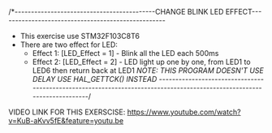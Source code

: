 /*-------------------------------------------CHANGE BLINK LED EFFECT---------------------------------------------------
- This exercise use STM32F103C8T6
- There are two effect for LED:
  + Effect 1: [LED_Effect = 1] - Blink all the LED each 500ms
  + Effect 2: [LED_Effect = 2] - LED light up one by one, from LED1 to LED6 then return back at LED1
  *NOTE: THIS PROGRAM DOESN'T USE DELAY
         USE HAL_GETTCK() INSTEAD
-----------------------------------------------------------------------------------------------------------------------*/

VIDEO LINK FOR THIS EXERSCISE: 
https://www.youtube.com/watch?v=KuB-aKvv5fE&feature=youtu.be
